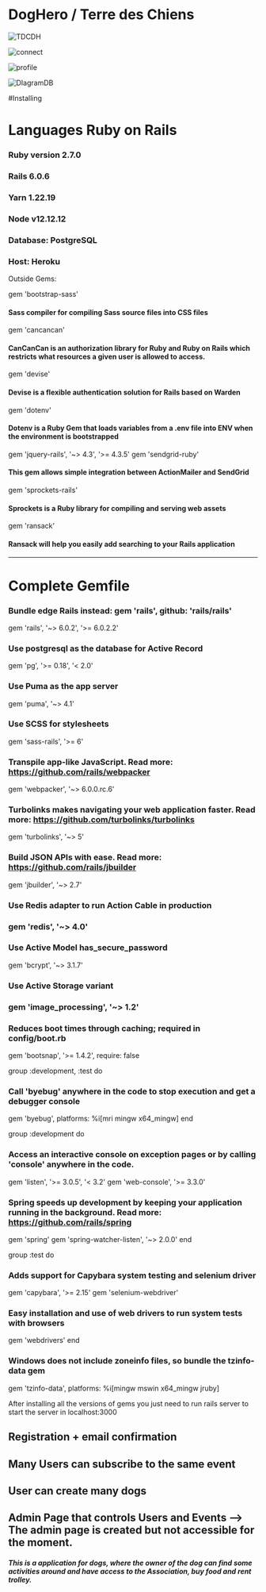 <h1>DogHero / Terre des Chiens</h1>


![TDCDH](https://user-images.githubusercontent.com/29848785/199745786-1c201228-1fdf-47b1-9ffe-a6981f7c4453.png)

![connect](https://user-images.githubusercontent.com/29848785/199745804-f112c900-d5c6-4a7a-9315-157bdb2efa89.png)

![profile](https://user-images.githubusercontent.com/29848785/199745824-11957844-0f99-47ed-9580-feb9f0ed3b01.png)

![DIagramDB](https://user-images.githubusercontent.com/29848785/199758941-e158e5e6-19aa-48e6-9da2-92e6c9225409.png)

#Installing

# Languages Ruby on Rails

### Ruby version 2.7.0
### Rails 6.0.6
### Yarn 1.22.19
### Node v12.12.12

### Database: PostgreSQL

### Host: Heroku

Outside Gems:

gem 'bootstrap-sass'
#### Sass compiler for compiling Sass source files into CSS files
gem 'cancancan'
#### CanCanCan is an authorization library for Ruby and Ruby on Rails which restricts what resources a given user is allowed to access.
gem 'devise'
#### Devise is a flexible authentication solution for Rails based on Warden
gem 'dotenv'
#### Dotenv is a Ruby Gem that loads variables from a .env file into ENV when the environment is bootstrapped
gem 'jquery-rails', '~> 4.3', '>= 4.3.5'
gem 'sendgrid-ruby'
#### This gem allows simple integration between ActionMailer and SendGrid
gem 'sprockets-rails'
#### Sprockets is a Ruby library for compiling and serving web assets
gem 'ransack'
#### Ransack will help you easily add searching to your Rails application
__________________________________________________________________________________________________________________________________________________________________________________________________________________________________________________________________________________________________________________
# Complete Gemfile

### Bundle edge Rails instead: gem 'rails', github: 'rails/rails'
gem 'rails', '~> 6.0.2', '>= 6.0.2.2'
### Use postgresql as the database for Active Record
gem 'pg', '>= 0.18', '< 2.0'
### Use Puma as the app server
gem 'puma', '~> 4.1'
### Use SCSS for stylesheets
gem 'sass-rails', '>= 6'
### Transpile app-like JavaScript. Read more: https://github.com/rails/webpacker
gem 'webpacker', '~> 6.0.0.rc.6'
### Turbolinks makes navigating your web application faster. Read more: https://github.com/turbolinks/turbolinks
gem 'turbolinks', '~> 5'
### Build JSON APIs with ease. Read more: https://github.com/rails/jbuilder
gem 'jbuilder', '~> 2.7'
### Use Redis adapter to run Action Cable in production
### gem 'redis', '~> 4.0'
### Use Active Model has_secure_password
gem 'bcrypt', '~> 3.1.7'

### Use Active Storage variant
### gem 'image_processing', '~> 1.2'

### Reduces boot times through caching; required in config/boot.rb
gem 'bootsnap', '>= 1.4.2', require: false

group :development, :test do
  ### Call 'byebug' anywhere in the code to stop execution and get a debugger console
  gem 'byebug', platforms: %i[mri mingw x64_mingw]
end

group :development do
  ### Access an interactive console on exception pages or by calling 'console' anywhere in the code.
  gem 'listen', '>= 3.0.5', '< 3.2'
  gem 'web-console', '>= 3.3.0'
  ### Spring speeds up development by keeping your application running in the background. Read more: https://github.com/rails/spring
  gem 'spring'
  gem 'spring-watcher-listen', '~> 2.0.0'
end

group :test do
  ### Adds support for Capybara system testing and selenium driver
  gem 'capybara', '>= 2.15'
  gem 'selenium-webdriver'
  ### Easy installation and use of web drivers to run system tests with browsers
  gem 'webdrivers'
end

### Windows does not include zoneinfo files, so bundle the tzinfo-data gem
gem 'tzinfo-data', platforms: %i[mingw mswin x64_mingw jruby]


After installing all the versions of gems you just need to run rails server to start the server in localhost:3000

## Registration + email confirmation
## Many Users can subscribe to the same event
## User can create many dogs
## Admin Page that controls Users and Events --> The admin page is created but not accessible for the moment.


##### This is a application for dogs, where the owner of the dog can find some activities around and have access to the Association, buy food and rent trolley.
